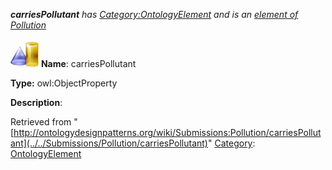 ___carriesPollutant__ has [Category:OntologyElement](../../Category/OntologyElement "Category:OntologyElement") and is an [element of](../../Property/ElementOf "Property:ElementOf") [Pollution](../../Submissions/Pollution "Submissions:Pollution")_


  




[![ObjectProperty](../../images/thumb/c/c3/ObjectProperty.gif/45px-ObjectProperty.gif)](../../Image/ObjectProperty.gif "ObjectProperty")
__Name__: carriesPollutant 


__Type:__ owl:ObjectProperty 


__Description__: 





Retrieved from "[http://ontologydesignpatterns.org/wiki/Submissions:Pollution/carriesPollutant](../../Submissions/Pollution/carriesPollutant)"
 [Category](http://ontologydesignpatterns.org/wiki/Special:Categories "Special:Categories"): [OntologyElement](../../Category/OntologyElement "Category:OntologyElement")